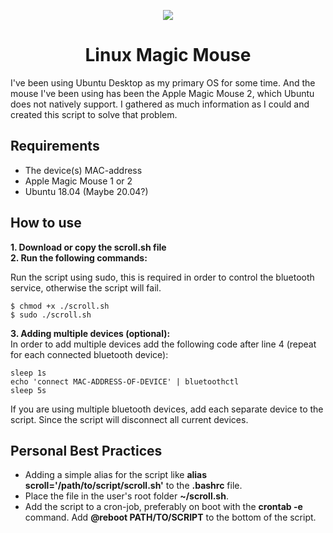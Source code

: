 <p align="center"><img src="https://i.imgur.com/xWX5grC.png"></p>

<h1 align="center">Linux Magic Mouse</h1>
I've been using Ubuntu Desktop as my primary OS for some time. And the mouse I've been using has been the Apple Magic Mouse 2, which Ubuntu does not natively support. I gathered as much information as I could and created this script to solve that problem.

## Requirements
- The device(s) MAC-address
- Apple Magic Mouse 1 or 2
- Ubuntu 18.04 (Maybe 20.04?)

## How to use
**1. Download or copy the scroll.sh file**<br/>
**2. Run the following commands:**

Run the script using sudo, this is required in order to control the bluetooth service, otherwise the script will fail.
```
$ chmod +x ./scroll.sh
$ sudo ./scroll.sh
```
**3. Adding multiple devices (optional):**<br/>
In order to add multiple devices add the following code after line 4 (repeat for each connected bluetooth device):
```
sleep 1s
echo 'connect MAC-ADDRESS-OF-DEVICE' | bluetoothctl
sleep 5s
```
If you are using multiple bluetooth devices, add each separate device to the script. Since the script will disconnect all current devices.

## Personal Best Practices
- Adding a simple alias for the script like **alias scroll='/path/to/script/scroll.sh'** to the **.bashrc** file.
- Place the file in the user's root folder **~/scroll.sh**.
- Add the script to a cron-job, preferably on boot with the **crontab -e** command. Add **@reboot PATH/TO/SCRIPT** to the bottom of the script.
